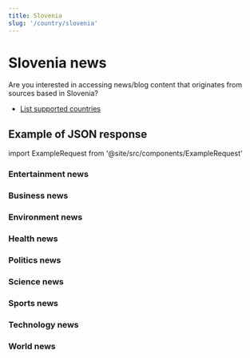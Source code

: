```yaml
---
title: Slovenia
slug: '/country/slovenia'
---
```


# Slovenia news

Are you interested in accessing news/blog content that originates from sources based in Slovenia?

- [List supported countries](/get-articles/countries)

## Example of JSON response

import ExampleRequest from '@site/src/components/ExampleRequest'

### Entertainment news
<ExampleRequest url="https://api.apitube.io/v1/news/articles?limit=2&category=news/Arts_and_Entertainment&language=si"></ExampleRequest>

### Business news
<ExampleRequest url="https://api.apitube.io/v1/news/articles?limit=2&category=news/Business&language=si"></ExampleRequest>

### Environment news
<ExampleRequest url="https://api.apitube.io/v1/news/articles?limit=2&category=news/Environment&language=si"></ExampleRequest>

### Health news
<ExampleRequest url="https://api.apitube.io/v1/news/articles?limit=2&category=news/Health&language=si"></ExampleRequest>

### Politics news
<ExampleRequest url="https://api.apitube.io/v1/news/articles?limit=2&category=news/Politics&language=si"></ExampleRequest>

### Science news
<ExampleRequest url="https://api.apitube.io/v1/news/articles?limit=2&category=news/Science&language=si"></ExampleRequest>

### Sports news
<ExampleRequest url="https://api.apitube.io/v1/news/articles?limit=2&category=news/Sports&language=si"></ExampleRequest>

### Technology news
<ExampleRequest url="https://api.apitube.io/v1/news/articles?limit=2&category=news/Technology&language=si"></ExampleRequest>

### World news
<ExampleRequest url="https://api.apitube.io/v1/news/articles?limit=2&category=news/World&language=si"></ExampleRequest>

